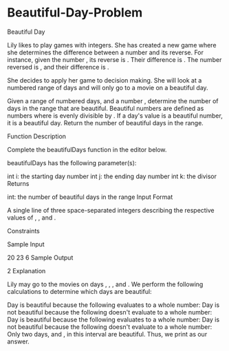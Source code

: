 # Beautiful-Day-Problem
Beautiful Day

Lily likes to play games with integers. She has created a new game where she determines the difference between a number and its reverse. For instance, given the number , its reverse is . Their difference is . The number  reversed is , and their difference is .

She decides to apply her game to decision making. She will look at a numbered range of days and will only go to a movie on a beautiful day.

Given a range of numbered days,  and a number , determine the number of days in the range that are beautiful. Beautiful numbers are defined as numbers where  is evenly divisible by . If a day's value is a beautiful number, it is a beautiful day. Return the number of beautiful days in the range.

Function Description

Complete the beautifulDays function in the editor below.

beautifulDays has the following parameter(s):

int i: the starting day number
int j: the ending day number
int k: the divisor
Returns

int: the number of beautiful days in the range
Input Format

A single line of three space-separated integers describing the respective values of , , and .

Constraints

Sample Input

20 23 6
Sample Output

2
Explanation

Lily may go to the movies on days , , , and . We perform the following calculations to determine which days are beautiful:

Day  is beautiful because the following evaluates to a whole number: 
Day  is not beautiful because the following doesn't evaluate to a whole number: 
Day  is beautiful because the following evaluates to a whole number: 
Day  is not beautiful because the following doesn't evaluate to a whole number: 
Only two days,  and , in this interval are beautiful. Thus, we print  as our answer.
